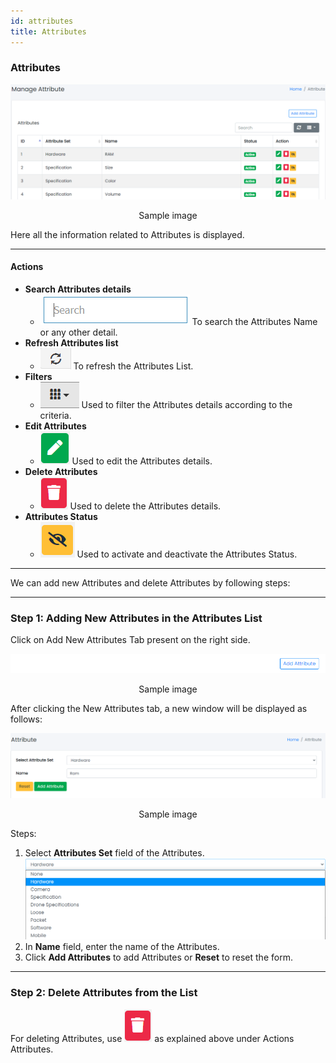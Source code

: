 ```yaml
---
id: attributes
title: Attributes
---
```


### Attributes

![Attributes Panel](../../../static/backend/img/attribute_tab.jpg)
<p align="center">Sample image</p>

<span class="text-danger">Here all the information related to Attributes is displayed.</span>

---

#### Actions

- **Search Attributes details**
  - ![Search Tab](../../../static/backend/img/search_tab.jpg)
    <span class="text-secondary">To search the Attributes Name or any other detail.</span>
- **Refresh Attributes list**
  - ![Refresh Tab](../../../static/backend/img/refresh_tab.jpg)
    <span class="text-secondary">To refresh the Attributes List.</span>
- **Filters**
  - ![Filter Tab](../../../static/backend/img/filter_tab.jpg)
    <span class="text-secondary">Used to filter the Attributes details according to the criteria.</span>
- **Edit Attributes**
  - ![Edit Tab](../../../static/backend/img/edit_tab.jpg)
    <span class="text-secondary">Used to edit the Attributes details.</span>
- **Delete Attributes**
  - ![Delete Tab](../../../static/backend/img/delete1_tab.jpg)
    <span class="text-secondary">Used to delete the Attributes details.</span>
- **Attributes Status**
  - ![Status Tab](../../../static/backend/img/status_tab.jpg)
    <span class="text-secondary">Used to activate and deactivate the Attributes Status.</span>

---

<span class="text-danger">We can add new Attributes and delete Attributes by following steps:</span>

---

### Step 1: Adding New Attributes in the Attributes List

<span  class="text-success">Click on Add New Attributes Tab present on the right side.</span>

![Add New Attributes Tab](../../../static/backend/img/new_att_tab.jpg)
<p align="center">Sample image</p>

<span  class="text-success">After clicking the New Attributes tab, a new window will be displayed as follows:</span>

![New Attributes Window](../../../static/backend/img/new_att2_tab.jpg)
<p align="center">Sample image</p>

Steps:
1. Select **Attributes Set** field of the Attributes.
   ![Set Attributes](../../../static/backend/img/set_attributes.jpg)
2. In **Name** field, enter the name of the Attributes.
3. Click **Add Attributes** to add Attributes or **Reset** to reset the form.

---

### Step 2: Delete Attributes from the List

For deleting Attributes, use ![Delete Tab](../../../static/backend/img/delete1_tab.jpg) as explained above under Actions Attributes.